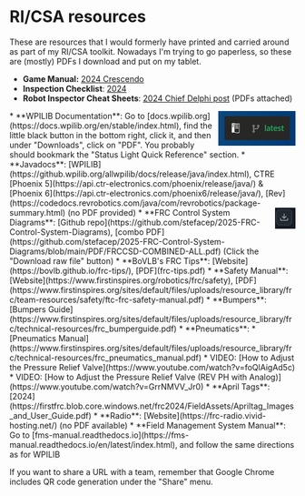 # RI/CSA resources

These are resources that I would formerly have printed and carried around as part of my RI/CSA toolkit.
Nowadays I'm trying to go paperless, so these are (mostly) PDFs I download and put on my tablet.

* **Game Manual:** [2024 Crescendo](https://firstfrc.blob.core.windows.net/frc2024/Manual/2024GameManual.pdf)
* **Inspection Checklist**: [2024](https://firstfrc.blob.core.windows.net/frc2024/Manual/2024FRCInspectionChecklist.pdf)
* **Robot Inspector Cheat Sheets**: [2024 Chief Delphi post](https://www.chiefdelphi.com/t/robot-inspector-cheat-sheets-2024/455444?u=bovlb) (PDFs attached)
<img alt="little black button" src="readthedocs_button.png" style="float: right;"/>
* **WPILIB Documentation**: Go to [docs.wpilib.org](https://docs.wpilib.org/en/stable/index.html), find the little black button in the bottom right, click it, and then under "Downloads", click on "PDF".  You probably should bookmark the "Status Light Quick Reference" section.
* **Javadocs**: [WPILIB](https://github.wpilib.org/allwpilib/docs/release/java/index.html), CTRE [Phoenix 5](https://api.ctr-electronics.com/phoenix/release/java/) & [Phoenix 6](https://api.ctr-electronics.com/phoenix6/release/java/), [Rev](https://codedocs.revrobotics.com/java/com/revrobotics/package-summary.html) (no PDF provided)
<img alt="Downloaf raw file button" src="github_download.png" style="float: right;"/>
* **FRC Control System Diagrams**: [Github repo](https://github.com/stefacep/2025-FRC-Control-System-Diagrams), [combo PDF](https://github.com/stefacep/2025-FRC-Control-System-Diagrams/blob/main/PDF/FRCCSD-COMBINED-ALL.pdf) (Click the "Download raw file" button) 
* **BoVLB's FRC Tips**: [Website](https://bovlb.github.io/frc-tips/), [PDF](frc-tips.pdf)
* **Safety Manual**: [Website](https://www.firstinspires.org/robotics/frc/safety), [PDF](https://www.firstinspires.org/sites/default/files/uploads/resource_library/frc/team-resources/safety/ftc-frc-safety-manual.pdf)
* **Bumpers**: [Bumpers Guide](https://www.firstinspires.org/sites/default/files/uploads/resource_library/frc/technical-resources/frc_bumperguide.pdf)
* **Pneumatics**: 
  * [Pneumatics Manual](https://www.firstinspires.org/sites/default/files/uploads/resource_library/frc/technical-resources/frc_pneumatics_manual.pdf) 
  * VIDEO: [How to Adjust the Pressure Relief Valve](https://www.youtube.com/watch?v=foQlAigAd5c)
  * VIDEO: [How to Adjust the Pressure Relief Valve (REV PH with Analog)](https://www.youtube.com/watch?v=GrrNMVV_Jr0)
* **April Tags**: [2024](https://firstfrc.blob.core.windows.net/frc2024/FieldAssets/Apriltag_Images_and_User_Guide.pdf)
* **Radio**: [Website](https://frc-radio.vivid-hosting.net/) (no PDF available)
* **Field Management System Manual**: Go to [fms-manual.readthedocs.io](https://fms-manual.readthedocs.io/en/latest/index.html), and follow the same directions as for WPILIB

If you want to share a URL with a team, remember that Google Chrome includes QR code generation under the "Share" menu.